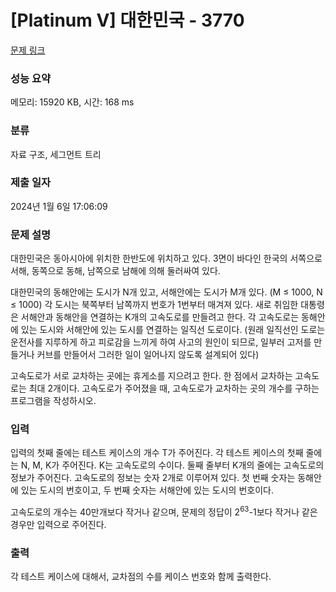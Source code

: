 # [Platinum V] 대한민국 - 3770 

[문제 링크](https://www.acmicpc.net/problem/3770) 

### 성능 요약

메모리: 15920 KB, 시간: 168 ms

### 분류

자료 구조, 세그먼트 트리

### 제출 일자

2024년 1월 6일 17:06:09

### 문제 설명

<p>대한민국은 동아시아에 위치한 한반도에 위치하고 있다. 3면이 바다인 한국의 서쪽으로 서해, 동쪽으로 동해, 남쪽으로 남해에 의해 둘러싸여 있다.</p>

<p>대한민국의 동해안에는 도시가 N개 있고, 서해안에는 도시가 M개 있다. (M ≤ 1000, N ≤ 1000) 각 도시는 북쪽부터 남쪽까지 번호가 1번부터 매겨져 있다. 새로 취임한 대통령은 서해안과 동해안을 연결하는 K개의 고속도로를 만들려고 한다. 각 고속도로는 동해안에 있는 도시와 서해안에 있는 도시를 연결하는 일직선 도로이다. (원래 일직선인 도로는 운전사를 지루하게 하고 피로감을 느끼게 하여 사고의 원인이 되므로, 일부러 고저를 만들거나 커브를 만들어서 그러한 일이 일어나지 않도록 설계되어 있다)</p>

<p>고속도로가 서로 교차하는 곳에는 휴게소를 지으려고 한다. 한 점에서 교차하는 고속도로는 최대 2개이다. 고속도로가 주어졌을 때, 고속도로가 교차하는 곳의 개수를 구하는 프로그램을 작성하시오.</p>

### 입력 

 <p>입력의 첫째 줄에는 테스트 케이스의 개수 T가 주어진다. 각 테스트 케이스의 첫째 줄에는 N, M, K가 주어진다. K는 고속도로의 수이다. 둘째 줄부터 K개의 줄에는 고속도로의 정보가 주어진다. 고속도로의 정보는 숫자 2개로 이루어져 있다. 첫 번째 숫자는 동해안에 있는 도시의 번호이고, 두 번째 숫자는 서해안에 있는 도시의 번호이다.</p>

<p>고속도로의 개수는 40만개보다 작거나 같으며, 문제의 정답이 2<sup>63</sup>-1보다 작거나 같은 경우만 입력으로 주어진다.</p>

### 출력 

 <p>각 테스트 케이스에 대해서, 교차점의 수를 케이스 번호와 함께 출력한다.</p>

